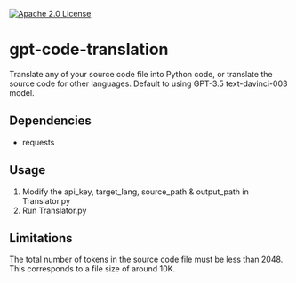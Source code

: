 [![Apache 2.0 License](https://img.shields.io/badge/license-Apache-blue.svg?style=flat)](LICENSE.md)

# gpt-code-translation
Translate any of your source code file into Python code, or translate the source code for other languages. Default to using GPT-3.5 text-davinci-003 model.

Dependencies
------------
- requests

Usage
-----
1. Modify the api_key, target_lang, source_path & output_path in Translator.py
2. Run Translator.py

Limitations
-----------
The total number of tokens in the source code file must be less than 2048. This corresponds to a file size of around 10K.
